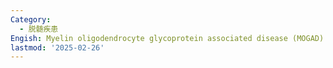```yaml
---
Category:
  - 脱髄疾患
Engish: Myelin oligodendrocyte glycoprotein associated disease (MOGAD)
lastmod: '2025-02-26'
---
```


